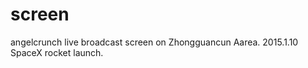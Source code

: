 # screen
angelcrunch live broadcast screen on Zhongguancun Aarea.
2015.1.10 SpaceX rocket launch.


